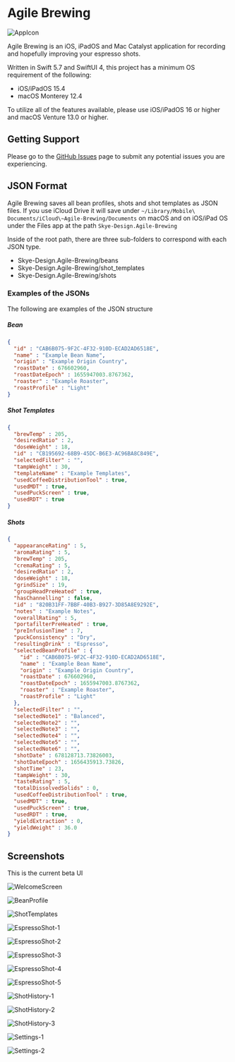 # Agile Brewing
![AppIcon](/assets/AppIcon.png)

Agile Brewing is an iOS, iPadOS and Mac Catalyst application for recording and hopefully improving your espresso shots.

Written in Swift 5.7 and SwiftUI 4, this project has a minimum OS requirement of the following:
- iOS/iPadOS 15.4
- macOS Monterey 12.4

To utilize all of the features available, please use iOS/iPadOS 16 or higher and macOS Venture 13.0 or higher.

## Getting Support
Please go to the [GitHub Issues](https://github.com/erikng/Agile-Brewing-Issues/issues) page to submit any potential issues you are experiencing.

## JSON Format
Agile Brewing saves all bean profiles, shots and shot templates as JSON files. If you use iCloud Drive it will save under `~/Library/Mobile\ Documents/iCloud\~Agile-Brewing/Documents` on macOS and on iOS/iPad OS under the Files app at the path `Skye-Design.Agile-Brewing`

Inside of the root path, there are three sub-folders to correspond with each JSON type.
- Skye-Design.Agile-Brewing/beans
- Skye-Design.Agile-Brewing/shot_templates
- Skye-Design.Agile-Brewing/shots

### Examples of the JSONs
The following are examples of the JSON structure

##### Bean
```json
{
  "id" : "CAB6B075-9F2C-4F32-910D-ECAD2AD6518E",
  "name" : "Example Bean Name",
  "origin" : "Example Origin Country",
  "roastDate" : 676602960,
  "roastDateEpoch" : 1655947003.8767362,
  "roaster" : "Example Roaster",
  "roastProfile" : "Light"
}
```

##### Shot Templates
```json
{
  "brewTemp" : 205,
  "desiredRatio" : 2,
  "doseWeight" : 18,
  "id" : "CB195692-68B9-45DC-B6E3-AC96BA8C849E",
  "selectedFilter" : "",
  "tampWeight" : 30,
  "templateName" : "Example Templates",
  "usedCoffeeDistributionTool" : true,
  "usedMDT" : true,
  "usedPuckScreen" : true,
  "usedRDT" : true
}
```

##### Shots
```json
{
  "appearanceRating" : 5,
  "aromaRating" : 5,
  "brewTemp" : 205,
  "cremaRating" : 5,
  "desiredRatio" : 2,
  "doseWeight" : 18,
  "grindSize" : 19,
  "groupHeadPreHeated" : true,
  "hasChannelling" : false,
  "id" : "820B31FF-7BBF-40B3-B927-3D85A8E9292E",
  "notes" : "Example Notes",
  "overallRating" : 5,
  "portafilterPreHeated" : true,
  "preInfusionTime" : 7,
  "puckConsistency" : "Dry",
  "resultingDrink" : "Espresso",
  "selectedBeanProfile" : {
    "id" : "CAB6B075-9F2C-4F32-910D-ECAD2AD6518E",
    "name" : "Example Bean Name",
    "origin" : "Example Origin Country",
    "roastDate" : 676602960,
    "roastDateEpoch" : 1655947003.8767362,
    "roaster" : "Example Roaster",
    "roastProfile" : "Light"
  },
  "selectedFilter" : "",
  "selectedNote1" : "Balanced",
  "selectedNote2" : "",
  "selectedNote3" : "",
  "selectedNote4" : "",
  "selectedNote5" : "",
  "selectedNote6" : "",
  "shotDate" : 678128713.73826003,
  "shotDateEpoch" : 1656435913.73826,
  "shotTime" : 23,
  "tampWeight" : 30,
  "tasteRating" : 5,
  "totalDissolvedSolids" : 0,
  "usedCoffeeDistributionTool" : true,
  "usedMDT" : true,
  "usedPuckScreen" : true,
  "usedRDT" : true,
  "yieldExtraction" : 0,
  "yieldWeight" : 36.0
}
```

## Screenshots
This is the current beta UI

![WelcomeScreen](/assets/WelcomeScreen.png)

![BeanProfile](/assets/BeanProfile.png)

![ShotTemplates](/assets/ShotTemplates.png)

![EspressoShot-1](/assets/EspressoShot-1.png)

![EspressoShot-2](/assets/EspressoShot-2.png)

![EspressoShot-3](/assets/EspressoShot-3.png)

![EspressoShot-4](/assets/EspressoShot-4.png)

![EspressoShot-5](/assets/EspressoShot-5.png)

![ShotHistory-1](/assets/ShotHistory-1.png)

![ShotHistory-2](/assets/ShotHistory-2.png)

![ShotHistory-3](/assets/ShotHistory-3.png)

![Settings-1](/assets/Settings-1.png)

![Settings-2](/assets/Settings-2.png)
